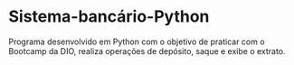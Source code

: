 # Sistema-bancário-Python
Programa desenvolvido em Python com o objetivo de praticar com o Bootcamp da DIO, realiza operações de depósito, saque e exibe o extrato.
